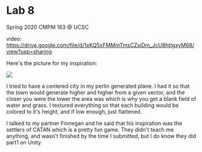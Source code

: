 # Lab 8
Spring 2020 CMPM 163 @ UCSC

video: https://drive.google.com/file/d/1xKQ5xFMMmTmsCZsiDm_JcU8httgxyM68/view?usp=sharing

Here's the picture for my inspiration:

![](images/currentstate.png)

I tried to have a centered city in my perlin generated plane. I had it so that the town would generate higher and higher
from a given vector, and the closer you were the lower the area was which is why you get a blank field of water and grass.
I textured everything so that each building would be colored to it's height, and if low enough, just flattened.

I talked to my partner Finnegan and he said that his inspiration was the settlers of CATAN which is a pretty fun game. They 
didn't teach me anything, and wasn't finished by the time I submitted, but I do know they did part1 on Unity.